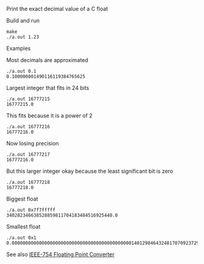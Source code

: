 Print the exact decimal value of a C float

Build and run
```
make
./a.out 1.23
```

Examples

Most decimals are approximated
```
./a.out 0.1
0.100000001490116119384765625
```

Largest integer that fits in 24 bits
```
./a.out 16777215
16777215.0
```

This fits because it is a power of 2
```
./a.out 16777216
16777216.0
```

Now losing precision
```
./a.out 16777217
16777216.0
```

But this larger integer okay because the least significant bit is zero
```
./a.out 16777218
16777218.0
```

Biggest float
```
./a.out 0x7f7fffff
340282346638528859811704183484516925440.0
```

Smallest float
```
./a.out 0x1
0.00000000000000000000000000000000000000000000140129846432481707092372958328991613128026194187651577175706828388979108268586060148663818836212158203125
```

See also [IEEE-754 Floating Point Converter](https://www.h-schmidt.net/FloatConverter/IEEE754.html)
